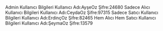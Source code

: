 Admin Kullanıcı Bilgileri
  Kullanıcı Adı:AyşeOz Şifre:24680
Sadece Alıcı Kullanıcı Bilgileri
  Kullanıcı Adı:CeydaOz Şifre:97315
Sadece Satıcı Kullanıcı Bilgileri
  Kullanıcı Adı:ErdinçOz Şifre:82465
Hem Alıcı Hem Satıcı Kullanıcı Bilgileri
  Kullanıcı Adı:ŞeymaOz Şifre:13579
